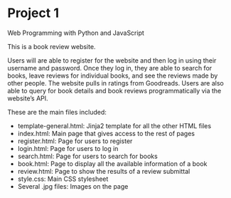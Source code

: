 # Project 1

Web Programming with Python and JavaScript

This is a book review website.

Users will are able to register for the website and then log in using their username and password. Once they log in, they are able to search for books, leave reviews for individual books, and see the reviews made by other people. The website pulls in ratings from Goodreads. Users are also able to query for book details and book reviews programmatically via the website’s API.

These are the main files included:

* template-general.html: Jinja2 template for all the other HTML files
* index.html: Main page that gives access to the rest of pages
* register.html: Page for users to register
* login.html: Page for users to log in
* search.html: Page for users to search for books
* book.html: Page to display all the available information of a book
* review.html: Page to show the results of a review submittal
* style.css: Main CSS stylesheet
* Several .jpg files: Images on the page